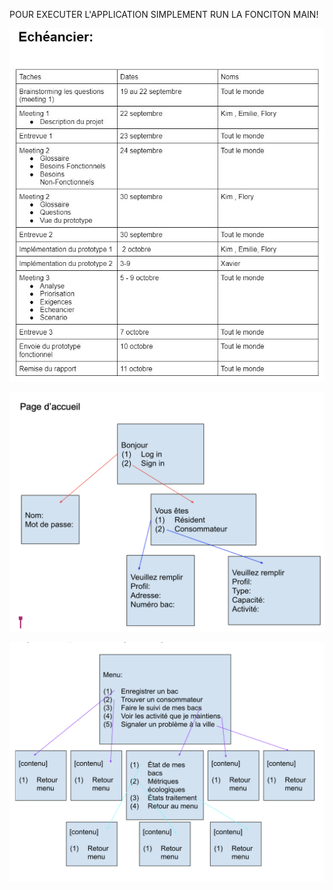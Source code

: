 

POUR EXECUTER L'APPLICATION SIMPLEMENT RUN LA FONCITON MAIN!


![Echeancier](/images/echeancier.JPG )

![Schéma du prototype](/images/Shéma.png )

![Schéma du prototype](/images/Shéma2.png )

